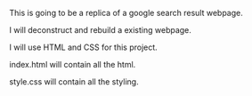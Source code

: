 This is going to be a replica of a google search result webpage.

I will deconstruct and rebuild a existing webpage.

I will use HTML and CSS for this project.

index.html will contain all the html.

style.css will contain all the styling.
